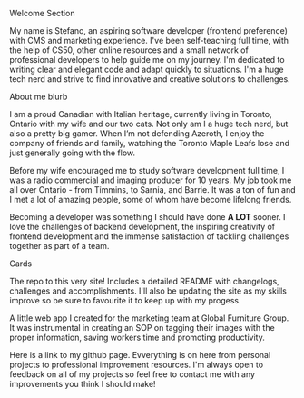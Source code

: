 Welcome Section

My name is Stefano, an aspiring software developer (frontend preference) with CMS and marketing experience. I've been self-teaching full time, with the help of CS50, other online resources and a small network of professional developers to help guide me on my journey. I'm dedicated to writing clear and elegant code and adapt quickly to situations. I'm a huge tech nerd and strive to find innovative and creative solutions to challenges.

About me blurb

I am a proud Canadian with Italian heritage, currently living in Toronto, Ontario with my wife and our two cats. Not only am I a huge tech nerd, but also a pretty big gamer. When I’m not defending Azeroth, I enjoy the company of friends and family, watching the Toronto Maple Leafs lose and just generally going with the flow.

Before my wife encouraged me to study software development full time, I was a radio commercial and imaging producer for 10 years. My job took me all over Ontario - from Timmins, to Sarnia, and Barrie. It was a ton of fun and I met a lot of amazing people, some of whom have become lifelong friends.

Becoming a developer was something I should have done <b>A LOT</b> sooner. I love the challenges of backend development, the inspiring creativity of frontend development and the immense satisfaction of tackling challenges together as part of a team.

Cards

The repo to this very site! Includes a detailed README with changelogs, challenges and accomplishments. I'll also be updating the site as my skills improve so be sure to favourite it to keep up with my progess.

A little web app I created for the marketing team at Global Furniture Group. It was instrumental in creating an SOP on tagging their images with the proper information, saving workers time and promoting productivity.

Here is a link to my github page. Evverything is on here from personal projects to professional improvement resources. I'm always open to feedback on all of my projects so feel free to contact me with any improvements you think I should make!
